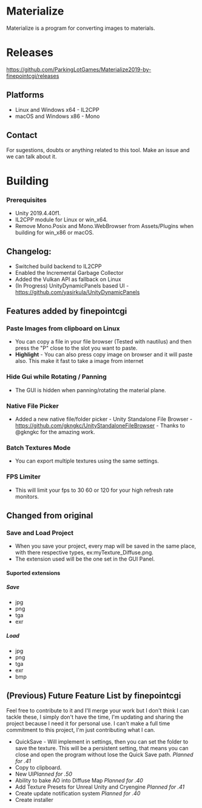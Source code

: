 # Materialize
Materialize is a program for converting images to materials.

# Releases
https://github.com/ParkingLotGames/Materialize2019-by-finepointcgi/releases

## Platforms
- Linux and Windows x64 - IL2CPP
- macOS and Windows x86 - Mono

## Contact
For sugestions, doubts or anything related to this tool.
Make an issue and we can talk about it.

# Building
### Prerequisites
- Unity 2019.4.40f1.
- IL2CPP module for Linux or win_x64.
- Remove Mono.Posix and Mono.WebBrowser from Assets/Plugins when building for win_x86 or macOS.

## Changelog:
- Switched build backend to IL2CPP
- Enabled the Incremental Garbage Collector 
- Added the Vulkan API as fallback on Linux
- (In Progress) UnityDynamicPanels based UI - https://github.com/yasirkula/UnityDynamicPanels

## Features added by finepointcgi
### Paste Images from clipboard on Linux
- You can copy a file in your file browser (Tested with nautilus) and then press  the "P" close to the slot you want to paste.
- **Highlight** - You can also press copy image on browser and it will paste also. This make it fast to take a image from internet
### Hide Gui while Rotating / Panning
- The GUI is hidden when panning/rotating the material plane.
### Native File Picker
- Added a new native file/folder picker - Unity Standalone File Browser - https://github.com/gkngkc/UnityStandaloneFileBrowser - Thanks to @gkngkc for the amazing work.

 ### Batch Textures Mode
 - You can export multiple textures using the same settings.
 
 ### FPS Limiter
 - This will limit your fps to 30 60 or 120 for your high refresh rate monitors.
 
 ## Changed from original
 
### Save and Load Project
- When you save your project, every map will be saved in the same place, with there respective types, ex:myTexture_Diffuse.png.
- The extension used will be the one set in the GUI Panel.

#### Suported extensions
##### Save
- jpg
- png
- tga
- exr

##### Load
- jpg
- png
- tga
- exr
- bmp

## (Previous) Future Feature List by finepointcgi
Feel free to contribute to it and I'll merge your work but I don't think I can tackle these, I simply don't have the time, I'm updating and sharing the project because I need it for personal use. I can't make a full time commitment to this project, I'm just contributing what I can.
- QuickSave - Will implement in settings, then you can set the folder to save the texture. This will be a persistent setting, that means you can close and open the program without lose the Quick Save path. *Planned for .41*
- Copy to clipboard.
- New UI*Planned for .50*
- Ability to bake AO into Diffuse Map *Planned for .40*
- Add Texture Presets for Unreal Unity and Cryengine *Planned for .41*
- Create update notification system *Planned for .40*
- Create installer
